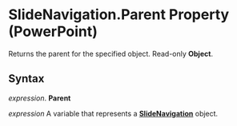 
# SlideNavigation.Parent Property (PowerPoint)

Returns the parent for the specified object. Read-only  **Object**.


## Syntax

 _expression_. **Parent**

 _expression_ A variable that represents a **[SlideNavigation](3bb82afe-62a5-7e5a-597d-80f56f5cde4d.md)** object.

